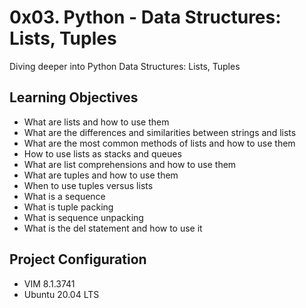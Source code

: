 # 0x03. Python - Data Structures: Lists, Tuples
Diving deeper into Python Data Structures: Lists, Tuples

## Learning Objectives
* What are lists and how to use them
* What are the differences and similarities between strings and lists
* What are the most common methods of lists and how to use them
* How to use lists as stacks and queues
* What are list comprehensions and how to use them
* What are tuples and how to use them
* When to use tuples versus lists
* What is a sequence
* What is tuple packing
* What is sequence unpacking
* What is the del statement and how to use it

## Project Configuration
* VIM 8.1.3741
* Ubuntu 20.04 LTS
